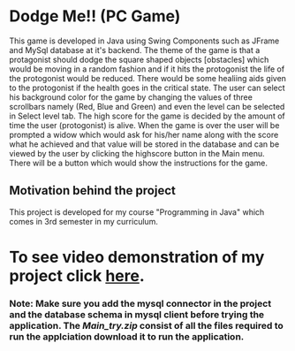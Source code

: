 # Dodge Me!! (PC Game)
This game is developed in Java using Swing Components such as JFrame and MySql database at it's backend. The theme of the game is that a protagonist should dodge the square shaped objects [obstacles] which would be moving in a random fashion and if it hits the protogonist the life of the protogonist would be reduced. There would be some healiing aids given to the protogonist if the health goes in the critical state. The user can select his background color for the game by changing the values of three scrollbars namely (Red, Blue and Green) and even the level can be selected in Select level tab. The high score for the game is decided by the amount of time the user (protogonist) is alive. When the game is over the user will be prompted a widow which would ask for his/her name along with the score what he achieved and that value will be stored in the database and can be viewed by the user by clicking the highscore button in the Main menu. There will be a button which would show the instructions for the game. 

## Motivation behind the project
This project is developed for my course "Programming in Java" which comes in 3rd semester in my curriculum. 

# To see video demonstration of my project click [here](https://youtu.be/l8XfzyInitw).

### Note: Make sure you add the mysql connector in the project and the database schema in mysql client before trying the application. The *Main_try.zip* consist of all the files required to run the applciation download it to run the application. 


